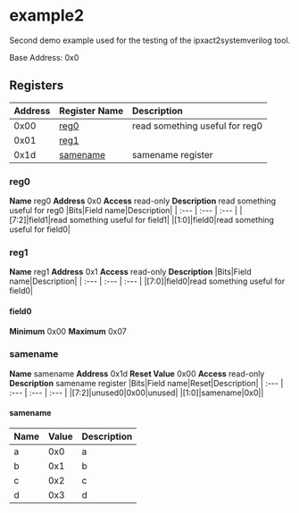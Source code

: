 
# example2


Second demo example used for the testing of the ipxact2systemverilog tool.

Base Address: 0x0


## Registers

|Address|Register Name|Description|
| :--- | :--- | :--- |
|0x00|[reg0](#reg0)|read something useful for reg0|
|0x01|[reg1](#reg1)||
|0x1d|[samename](#samename)|samename register|

### reg0

**Name** reg0
**Address** 0x0
**Access** read-only
**Description** read something useful for reg0
|Bits|Field name|Description|
| :--- | :--- | :--- |
|[7:2]|field1|read something useful for field1|
|[1:0]|field0|read something useful for field0|

### reg1

**Name** reg1
**Address** 0x1
**Access** read-only
**Description** 
|Bits|Field name|Description|
| :--- | :--- | :--- |
|[7:0]|field0|read something useful for field0|

#### field0

**Minimum** 0x00
**Maximum** 0x07

### samename

**Name** samename
**Address** 0x1d
**Reset Value** 0x00
**Access** read-only
**Description** samename register
|Bits|Field name|Reset|Description|
| :--- | :--- | :--- | :--- |
|[7:2]|unused0|0x00|unused|
|[1:0]|samename|0x0||

#### samename

|Name|Value|Description|
| :--- | :--- | :--- |
|a|0x0|a|
|b|0x1|b|
|c|0x2|c|
|d|0x3|d|
